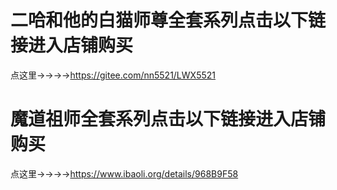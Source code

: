 # 二哈和他的白猫师尊全套系列点击以下链接进入店铺购买

点这里→→→→https://gitee.com/nn5521/LWX5521


# 魔道祖师全套系列点击以下链接进入店铺购买

点这里→→→→https://www.ibaoli.org/details/968B9F58

